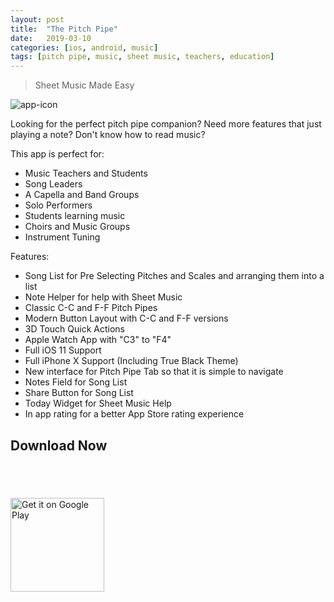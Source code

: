 ```yaml
---
layout: post
title:  "The Pitch Pipe"
date:   2019-03-10
categories: [ios, android, music]
tags: [pitch pipe, music, sheet music, teachers, education]
---
```


> Sheet Music Made Easy

![app-icon](https://firebasestorage.googleapis.com/v0/b/website-b7fa0.appspot.com/o/images%2Fm3Fw4A56wih07gQ3sQW9rDXHKA13%2Fpitchpipe.png?alt=media&token=c6f94501-643e-45fb-b724-232f85edf5d1)

Looking for the perfect pitch pipe companion?
Need more features that just playing a note?
Don't know how to read music?

This app is perfect for:

- Music Teachers and Students
- Song Leaders
- A Capella and Band Groups
- Solo Performers
- Students learning music
- Choirs and Music Groups
- Instrument Tuning

Features:

- Song List for Pre Selecting Pitches and Scales and arranging them into a list
- Note Helper for help with Sheet Music 
- Classic C-C and F-F Pitch Pipes
- Modern Button Layout with C-C and F-F versions
- 3D Touch Quick Actions
- Apple Watch App with "C3" to "F4"
- Full iOS 11 Support
- Full iPhone X Support (Including True Black Theme)
- New interface for Pitch Pipe Tab so that it is simple to navigate
- Notes Field for Song List
- Share Button for Song List
- Today Widget for Sheet Music Help
- In app rating for a better App Store rating experience

## Download Now

<a href="https://itunes.apple.com/us/app/the-pitch-pipe/id1244972865?mt=8" style="display:inline-block;overflow:hidden;background:url(https://linkmaker.itunes.apple.com/en-us/badge-lrg.svg?releaseDate=2017-06-12&kind=iossoftware&bubble=apple_music) no-repeat;width:135px;height:40px;"></a>

<a href='https://play.google.com/store/apps/details?id=com.appleeducate.thepitchpipe&hl=en_US&pcampaignid=MKT-Other-global-all-co-prtnr-py-PartBadge-Mar2515-1'><img alt='Get it on Google Play' src='https://play.google.com/intl/en_us/badges/images/generic/en_badge_web_generic.png' width="150" /></a>
